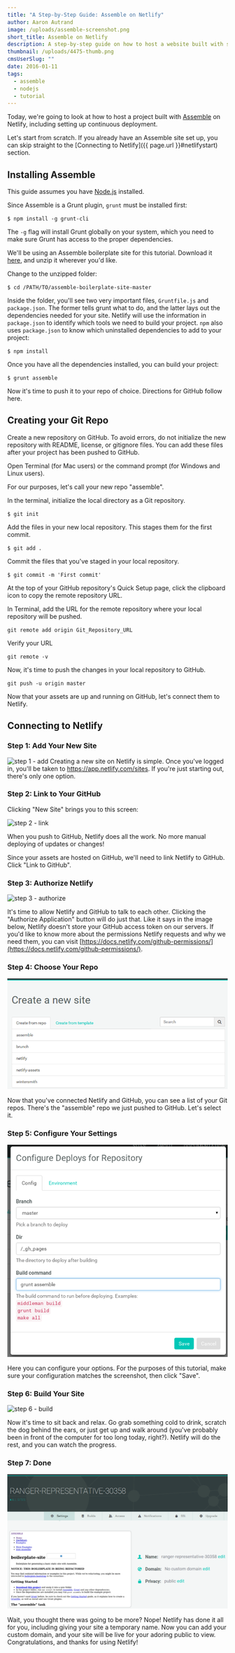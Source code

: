```yaml
---
title: "A Step-by-Step Guide: Assemble on Netlify"
author: Aaron Autrand
image: /uploads/assemble-screenshot.png
short_title: Assemble on Netlify
description: A step-by-step guide on how to host a website built with static site generator Assemble.
thumbnail: /uploads/4475-thumb.png
cmsUserSlug: ""
date: 2016-01-11
tags:
  - assemble
  - nodejs
  - tutorial
---
```


Today, we're going to look at how to host a project built with [Assemble](http://assemble.io/) on Netlify, including setting up continuous deployment.

Let's start from scratch. If you already have an Assemble site set up, you can skip straight to the [Connecting to Netlify]({{ page.url }}#netlifystart) section.

<!-- excerpt -->

## Installing Assemble

This guide assumes you have [Node.js](https://nodejs.org) installed.

Since Assemble is a Grunt plugin, `grunt` must be installed first:

```
$ npm install -g grunt-cli
```

The `-g` flag will install Grunt globally on your system, which you need to make sure Grunt has access to the proper dependencies.

We'll be using an Assemble boilerplate site for this tutorial. Download it [here](https://github.com/assemble/boilerplate-site/archive/master.zip "Assemble Boilerplate Site"), and unzip it wherever you'd like.

Change to the unzipped folder:
```
$ cd /PATH/TO/assemble-boilerplate-site-master
```
Inside the folder, you'll see two very important files, `Gruntfile.js` and `package.json`. The former tells grunt what to do, and the latter lays out the dependencies needed for your site. Netlify will use the information in `package.json` to identify which tools we need to build your project. `npm` also uses `package.json` to know which uninstalled dependencies to add to your project:

```
$ npm install
```
Once you have all the dependencies installed, you can build your project:
```
$ grunt assemble
```

Now it's time to push it to your repo of choice. Directions for GitHub follow here.

## **Creating your Git Repo**

Create a new repository on GitHub. To avoid errors, do not initialize the new repository with README, license, or gitignore files. You can add these files after your project has been pushed to GitHub.

Open Terminal (for Mac users) or the command prompt (for Windows and Linux users).

For our purposes, let's call your new repo "assemble".

In the terminal, initialize the local directory as a Git repository.
```
$ git init
```
Add the files in your new local repository. This stages them for the first commit.
```
$ git add .
```
Commit the files that you've staged in your local repository.
```
$ git commit -m 'First commit'
```

At the top of your GitHub repository's Quick Setup page, click the clipboard icon to copy the remote repository URL.

In Terminal, add the URL for the remote repository where your local repository will be pushed.
```
git remote add origin Git_Repository_URL
```
Verify your URL
```
git remote -v
```
Now, it's time to push the changes in your local repository to GitHub.
```
git push -u origin master
```

Now that your assets are up and running on GitHub, let's connect them to Netlify.

<a id="netlifystart"></a>

## **Connecting to Netlify**

### Step 1: Add Your New Site

![step 1 - add](https://cloud.githubusercontent.com/assets/6520639/9803638/717820a6-57d9-11e5-838f-d2a732eb0a41.png)
Creating a new site on Netlify is simple. Once you've logged in, you'll be taken to https://app.netlify.com/sites. If you're just starting out, there's only one option.

### Step 2: Link to Your GitHub
Clicking "New Site" brings you to this screen:

![step 2 - link](https://cloud.githubusercontent.com/assets/6520639/9803637/7176ac8a-57d9-11e5-9b09-f43dc772a4f9.png)

When you push to GitHub, Netlify does all the work. No more manual deploying of updates or changes!

Since your assets are hosted on GitHub, we'll need to link  Netlify to GitHub. Click "Link to GitHub".

### Step 3: Authorize Netlify
![step 3 - authorize](https://cloud.githubusercontent.com/assets/6520639/9803635/71760370-57d9-11e5-8bdb-850aa176a22c.png)

It's time to allow Netlify and GitHub to talk to each other. Clicking the "Authorize Application" button will do just that. Like it says in the image below, Netlify doesn't store your GitHub access token on our servers. If you'd like to know more about the permissions Netlify requests and why we need them, you can visit [https://docs.netlify.com/github-permissions/](https://docs.netlify.com/github-permissions/).

### Step 4: Choose Your Repo
![step 4 - repo](https://raw.githubusercontent.com/munkymack/netlify-assets/master/Step4Assemble.png)

Now that you've connected Netlify and GitHub, you can see a list of your Git repos. There's the "assemble" repo we just pushed to GitHub. Let's select it.

### Step 5: Configure Your Settings
![step 5 - configure](https://raw.githubusercontent.com/munkymack/netlify-assets/master/Step5Assemble.png)

Here you can configure your options. For the purposes of this tutorial, make sure your configuration matches the screenshot, then click "Save".

### Step 6: Build Your Site

![step 6 - build](https://cloud.githubusercontent.com/assets/6520639/9803640/717b9c40-57d9-11e5-9ca4-92f90f8ed005.png)

Now it's time to sit back and relax. Go grab something cold to drink, scratch the dog behind the ears, or just get up and walk around (you've probably been in front of the computer for too long today, right?). Netlify will do the rest, and you can watch the progress.

### Step 7: Done

![step 7 - done](https://raw.githubusercontent.com/munkymack/netlify-assets/master/Step7Assemble.png)

Wait, you thought there was going to be more? Nope! Netlify has done it all for you, including giving your site a temporary name. Now you can add your custom domain, and your site will be live for your adoring public to view. Congratulations, and thanks for using Netlify!

